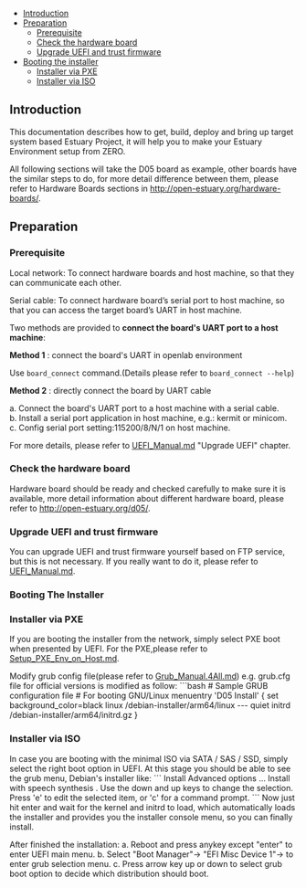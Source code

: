 * [Introduction](#1)
* [Preparation](#2)
   * [Prerequisite](#2.1)
   * [Check the hardware board](#2.2)
   * [Upgrade UEFI and trust firmware](#2.3)
* [Booting the installer](#3)
   * [Installer via PXE](#3.1)
   * [Installer via ISO](#3.2)

<h2 id="1">Introduction</h2>

This documentation describes how to get, build, deploy and bring up target system based Estuary Project, it will help you to make your Estuary Environment setup from ZERO.

All following sections will take the D05 board as example, other boards have the similar steps to do, for more detail difference between them, please refer to Hardware Boards sections in http://open-estuary.org/hardware-boards/.

<h2 id="2">Preparation</h2>

<h3 id="2.1">Prerequisite</h3>

Local network: To connect hardware boards and host machine, so that they can communicate each other.

Serial cable: To connect hardware board’s serial port to host machine, so that you can access the target board’s UART in host machine.

Two methods are provided to **connect the board's UART port to a host machine**:

**Method 1** : connect the board's UART in openlab environment

 Use `board_connect` command.(Details please refer to `board_connect --help`)

**Method 2** : directly connect the board by UART cable

   a. Connect the board's UART port to a host machine with a serial cable.<br>
   b. Install a serial port application in host machine, e.g.: kermit or minicom.<br>
   c. Config serial port setting:115200/8/N/1 on host machine.<br>

For more details, please refer to [UEFI_Manual.md](https://github.com/open-estuary/estuary/blob/master/doc/UEFI_Manual.4D05.md)
"Upgrade UEFI" chapter.

<h3 id="2.2">Check the hardware board</h3>

Hardware board should be ready and checked carefully to make sure it is available, more detail information about different hardware board, please refer to http://open-estuary.org/d05/.

<h3 id="2.3">Upgrade UEFI and trust firmware</h3>

You can upgrade UEFI and trust firmware yourself based on FTP service, but this is not necessary. If you really want to do it, please refer to [UEFI_Manual.md](https://github.com/open-estuary/estuary/blob/master/doc/UEFI_Manual.4D05.md).

<h3 id="3">Booting The Installer</h3>

<h3 id="3.1">Installer via PXE</h3>

If you are booting the installer from the network, simply select PXE boot when presented by UEFI.
For the PXE,please refer to [Setup_PXE_Env_on_Host.md](https://github.com/open-estuary/estuary/blob/master/doc/Setup_PXE_Env_on_Host.4All.md).

Modify grub config file(please refer to [Grub_Manual.4All.md](https://github.com/open-estuary/estuary/blob/master/doc/Grub_Manual.4All.md))
      e.g. grub.cfg file for official versions is modified as follow:
      ```bash
      # Sample GRUB configuration file
      # For booting GNU/Linux
        menuentry 'D05 Install' {
           set background_color=black
           linux    /debian-installer/arm64/linux --- quiet
           initrd   /debian-installer/arm64/initrd.gz
        }

<h3 id="3.2">Installer via ISO</h3>
In case you are booting with the minimal ISO via SATA / SAS / SSD, simply select the right boot option in UEFI.
At this stage you should be able to see the grub menu, Debian's installer like:
      ```
      Install
      Advanced options ...
      Install with speech synthesis
      .
      Use the down and up keys to change the selection.
      Press 'e' to edit the selected item, or 'c' for a command prompt.
      ```
Now just hit enter and wait for the kernel and initrd to load, which automatically loads the installer and provides you the installer console menu, so you can finally install.

After finished the installation:
a. Reboot and press anykey except "enter" to enter UEFI main menu.
b. Select "Boot Manager"-> "EFI Misc Device 1"-> to enter grub selection menu.
c. Press arrow key up or down to select grub boot option to decide which distribution should boot.


